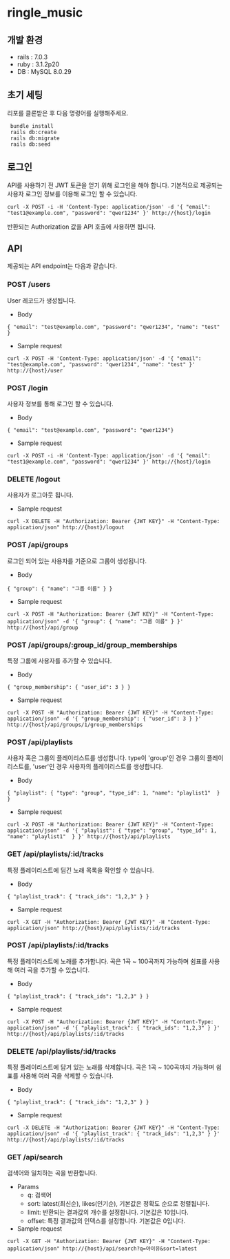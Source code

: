 # ringle_music

## 개발 환경
* rails : 7.0.3
* ruby : 3.1.2p20
* DB : MySQL 8.0.29

## 초기 세팅
리포를 클론받은 후 다음 명령어를 실행해주세요.
```
 bundle install
 rails db:create
 rails db:migrate
 rails db:seed
```

## 로그인
API를 사용하기 전 JWT 토큰을 얻기 위해 로그인을 해야 합니다. 기본적으로 제공되는 사용자 로그인 정보를 이용해 로그인 할 수 있습니다.
```
curl -X POST -i -H 'Content-Type: application/json' -d '{ "email": "test1@example.com", "password": "qwer1234" }' http://{host}/login
```
반환되는 Authorization 값을 API 호출에 사용하면 됩니다.

## API
제공되는 API endpoint는 다음과 같습니다.

### POST /users
User 레코드가 생성됩니다.

- Body
```
{ "email": "test@example.com", "password": "qwer1234", "name": "test" }
```
- Sample request
```
curl -X POST -H 'Content-Type: application/json' -d '{ "email": "test@example.com", "password": "qwer1234", "name": "test" }' http://{host}/user
```

### POST /login
사용자 정보를 통해 로그인 할 수 있습니다.
- Body
```
{ "email": "test@example.com", "password": "qwer1234"}
```
- Sample request
```
curl -X POST -i -H 'Content-Type: application/json' -d '{ "email": "test1@example.com", "password": "qwer1234" }' http://{host}/login
```

### DELETE /logout
사용자가 로그아웃 됩니다.

- Sample request
```
curl -X DELETE -H "Authorization: Bearer {JWT KEY}" -H "Content-Type: application/json" http://{host}/logout
```

### POST /api/groups
로그인 되어 있는 사용자를 기준으로 그룹이 생성됩니다.
- Body
```
{ "group": { "name": "그룹 이름" } }
```
- Sample request
```
curl -X POST -H "Authorization: Bearer {JWT KEY}" -H "Content-Type: application/json" -d '{ "group": { "name": "그룹 이름" } }' http://{host}/api/group
```

### POST /api/groups/:group_id/group_memberships
특정 그룹에 사용자를 추가할 수 있습니다.
- Body
```
{ "group_membership": { "user_id": 3 } }
```
- Sample request
```
curl -X POST -H "Authorization: Bearer {JWT KEY}" -H "Content-Type: application/json" -d '{ "group_membership": { "user_id": 3 } }' http://{host}/api/groups/1/group_memberships
```

### POST /api/playlists
사용자 혹은 그룹의 플레이리스트를 생성합니다. type이 'group'인 경우 그룹의 플레이리스트를, 'user'인 경우 사용자의 플레이리스트를 생성합니다.
- Body
```
{ "playlist": { "type": "group", "type_id": 1, "name": "playlist1"  } }
```
- Sample request
```
curl -X POST -H "Authorization: Bearer {JWT KEY}" -H "Content-Type: application/json" -d '{ "playlist": { "type": "group", "type_id": 1, "name": "playlist1"  } }' http://{host}/api/playlists
```

### GET /api/playlists/:id/tracks
특정 플레이리스트에 딤긴 노래 목록을 확인할 수 있습니다.
- Body
```
{ "playlist_track": { "track_ids": "1,2,3" } }
```
- Sample request
```
curl -X GET -H "Authorization: Bearer {JWT KEY}" -H "Content-Type: application/json" http://{host}/api/playlists/:id/tracks
```
### POST /api/playlists/:id/tracks
특정 플레이리스트에 노래를 추가합니다. 곡은 1곡 ~ 100곡까지 가능하며 쉼표를 사용해 여러 곡을 추가할 수 있습니다.
- Body
```
{ "playlist_track": { "track_ids": "1,2,3" } }
```
- Sample request
```
curl -X POST -H "Authorization: Bearer {JWT KEY}" -H "Content-Type: application/json" -d '{ "playlist_track": { "track_ids": "1,2,3" } }' http://{host}/api/playlists/:id/tracks
```

### DELETE /api/playlists/:id/tracks
특정 플레이리스트에 담겨 있는 노래를 삭제합니다. 곡은 1곡 ~ 100곡까지 가능하며 쉼표를 사용해 여러 곡을 삭제할 수 있습니다.
- Body
```
{ "playlist_track": { "track_ids": "1,2,3" } }
```
- Sample request
```
curl -X DELETE -H "Authorization: Bearer {JWT KEY}" -H "Content-Type: application/json" -d '{ "playlist_track": { "track_ids": "1,2,3" } }' http://{host}/api/playlists/:id/tracks
```
### GET /api/search
검색어와 일치하는 곡을 반환합니다.
- Params
  - q: 검색어
  - sort: latest(최신순), likes(인기순), 기본값은 정확도 순으로 정렬됩니다.
  - limit: 반환되는 결과값의 개수를 설정합니다. 기본값은 10입니다.
  - offset: 특정 결과값의 인덱스를 설정합니다. 기본값은 0입니다.
- Sample request
```
curl -X GET -H "Authorization: Bearer {JWT KEY}" -H "Content-Type: application/json" http://{host}/api/search?q=아이유&sort=latest
```